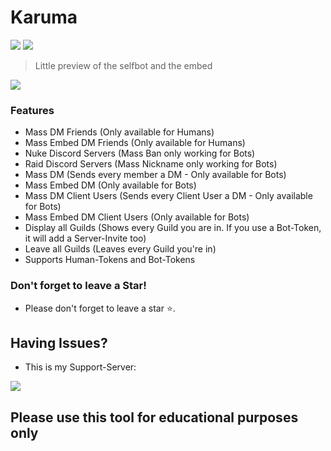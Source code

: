 


# Karuma

![](https://media.discordapp.net/attachments/890913525017505792/897465363426574357/unknown.png?width=1286&height=717)
![](https://cdn.discordapp.com/attachments/890913525017505792/891049094133448724/unknown.png)
> Little preview of the selfbot and the embed
                
				
![](https://img.shields.io/badge/release-v1.7-blue)



### Features

- Mass DM Friends (Only available for Humans)
- Mass Embed DM Friends (Only available for Humans)
- Nuke Discord Servers (Mass Ban only working for Bots)
- Raid Discord Servers (Mass Nickname only working for Bots)
- Mass DM (Sends every member a DM - Only available for Bots)
- Mass Embed DM (Only available for Bots)
- Mass DM Client Users (Sends every Client User a DM - Only available for Bots)
- Mass Embed DM Client Users (Only available for Bots)
- Display all Guilds (Shows every Guild you are in. If you use a Bot-Token, it will add a Server-Invite too)
- Leave all Guilds (Leaves every Guild you're in)
- Supports Human-Tokens and Bot-Tokens

### Don't forget to leave a Star!

- Please don't forget to leave a star ⭐️.

## Having Issues?
- This is my Support-Server:
 
<a href = "https://discord.gg/verQuxaBqy"><img src="https://img.icons8.com/color/48/000000/discord.png"/></a>

## Please use this tool for educational purposes only

